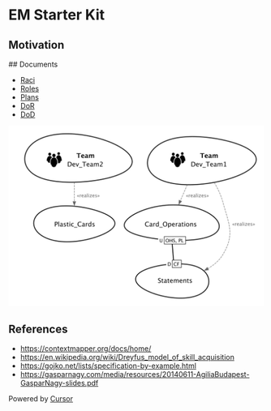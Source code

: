 # EM Starter Kit

## Motivation

## Documents

- [Raci](./docs/raci/raci.md)
- [Roles](./docs/roles/README.md)
- [Plans](./docs/plans/90-days-green-field-plan.md)
- [DoR](./docs/processes/dor.md)
- [DoD](./docs/processes/dod.md)

![](./docs/Event-Storming-Stage-5_ContextMap.png)

## References

- https://contextmapper.org/docs/home/
- https://en.wikipedia.org/wiki/Dreyfus_model_of_skill_acquisition
- https://gojko.net/lists/specification-by-example.html
- https://gasparnagy.com/media/resources/20140611-AgiliaBudapest-GasparNagy-slides.pdf

Powered by [Cursor](https://www.cursor.com/)